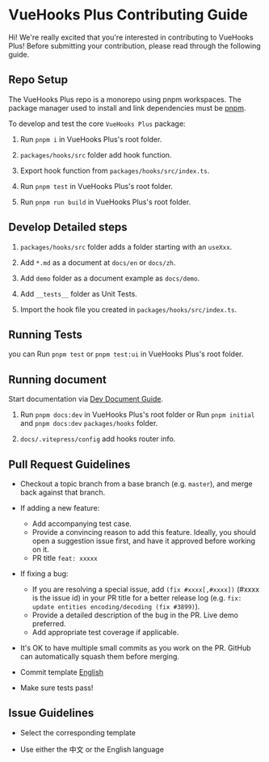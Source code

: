 # VueHooks Plus Contributing Guide

Hi! We're really excited that you're interested in contributing to VueHooks Plus! Before submitting your contribution, please read through the following guide.

## Repo Setup

The VueHooks Plus repo is a monorepo using pnpm workspaces. The package manager used to install and link dependencies must be [pnpm](https://pnpm.io/).

To develop and test the core `VueHooks Plus` package:

1. Run `pnpm i` in VueHooks Plus's root folder.

2. `packages/hooks/src` folder add hook function.

3. Export hook function from `packages/hooks/src/index.ts`.

4. Run `pnpm test` in VueHooks Plus's root folder.

5. Run `pnpm run build` in VueHooks Plus's root folder.

## Develop Detailed steps

1. `packages/hooks/src` folder adds a folder starting with an `useXxx`.

2. Add `*.md` as a document at `docs/en` or `docs/zh`.

3. Add `demo` folder as a document example as `docs/demo`.

4. Add `__tests__` folder as Unit Tests.

5. Import the hook file you created in `packages/hooks/src/index.ts`.

## Running Tests

you can Run `pnpm test` or `pnpm test:ui` in VueHooks Plus's root folder.

## Running document

Start documentation via [Dev Document Guide](./DEV_DOCUMENT.md).

1. Run `pnpm docs:dev` in VueHooks Plus's root folder or Run `pnpm initial` and `pnpm docs:dev` `packages/hooks` folder.

2. `docs/.vitepress/config` add hooks router info.

## Pull Request Guidelines

- Checkout a topic branch from a base branch (e.g. `master`), and merge back against that branch.

- If adding a new feature:

  - Add accompanying test case.
  - Provide a convincing reason to add this feature. Ideally, you should open a suggestion issue first, and have it approved before working on it.
  - PR title `feat: xxxxx`

- If fixing a bug:

  - If you are resolving a special issue, add `(fix #xxxx[,#xxxx])` (#xxxx is the issue id) in your PR title for a better release log (e.g. `fix: update entities encoding/decoding (fix #3899)`).
  - Provide a detailed description of the bug in the PR. Live demo preferred.
  - Add appropriate test coverage if applicable.

- It's OK to have multiple small commits as you work on the PR. GitHub can automatically squash them before merging.

- Commit template [English](https://github.com/InhiblabCore/vue-hooks-plus/blob/master/.github/COMMIT.md)

- Make sure tests pass!

## Issue Guidelines

- Select the corresponding template

- Use either the 中文 or the English language
